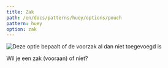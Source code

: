 ```yaml
---
title: Zak
path: /en/docs/patterns/huey/options/pouch
pattern: huey
option: zak
---
```


![Deze optie bepaalt of de voorzak al dan niet toegevoegd is](/img/patterns/huey/options/pouch.png)

Wil je een zak (vooraan) of niet?